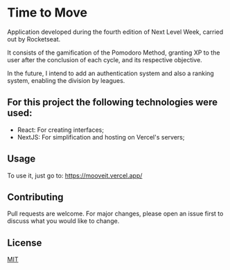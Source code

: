 # Time to Move

Application developed during the fourth edition of Next Level Week, carried out by Rocketseat.

It consists of the gamification of the Pomodoro Method, granting XP to the user after the conclusion of each cycle, and its respective objective.

In the future, I intend to add an authentication system and also a ranking system, enabling the division by leagues.

## For this project the following technologies were used:
* React: For creating interfaces;
* NextJS: For simplification and hosting on Vercel's servers;

## Usage
To use it, just go to:
https://mooveit.vercel.app/


## Contributing
Pull requests are welcome. For major changes, please open an issue first to discuss what you would like to change.

## License
[MIT](https://choosealicense.com/licenses/mit/)
